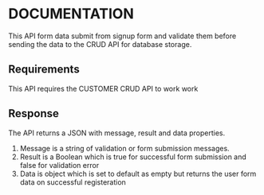 # DOCUMENTATION

This API form data submit from signup form and validate them before sending the data to the CRUD API for database storage.

## Requirements

This API requires the CUSTOMER CRUD API to work work

## Response

The API returns a JSON with message, result and data properties.

1. Message is a string of validation or form submission messages.
2. Result is a Boolean which is true for successful form submission and false for validation error
3. Data is object which is set to default as empty but returns the user form data on successful registeration
